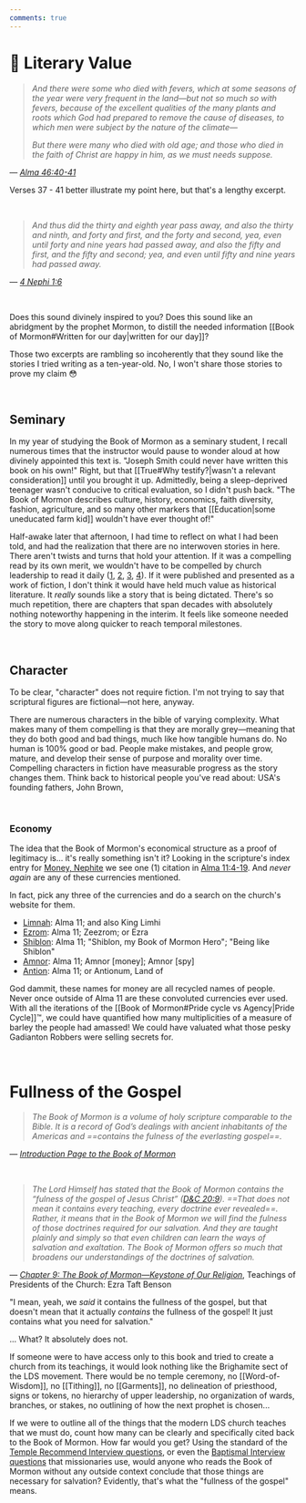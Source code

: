 ```yaml
---
comments: true
---
```

# 📖 Literary Value
> *And there were some who died with fevers, which at some seasons of the year were very frequent in the land—but not so much so with fevers, because of the excellent qualities of the many plants and roots which God had prepared to remove the cause of diseases, to which men were subject by the nature of the climate—*
> 
> *But there were many who died with old age; and those who died in the faith of Christ are happy in him, as we must needs suppose.*

&mdash; *[Alma 46:40-41](https://www.churchofjesuschrist.org/study/scriptures/bofm/alma/46?lang=eng&id=p40-p41#p40)*

Verses 37 - 41 better illustrate my point here, but that's a lengthy excerpt.

&nbsp;

> *And thus did the thirty and eighth year pass away, and also the thirty and ninth, and forty and first, and the forty and second, yea, even until forty and nine years had passed away, and also the fifty and first, and the fifty and second; yea, and even until fifty and nine years had passed away.*

&mdash; *[4 Nephi 1:6](https://www.churchofjesuschrist.org/study/scriptures/bofm/4-ne/1?lang=eng&id=p6#p6)*

&nbsp;

Does this sound divinely inspired to you? Does this sound like an abridgment by the prophet Mormon, to distill the needed information [[Book of Mormon#Written for our day|written for our day]]?

Those two excerpts are rambling so incoherently that they sound like the stories I tried writing as a ten-year-old. No, I won't share those stories to prove my claim 😳

&nbsp;

## Seminary
In my year of studying the Book of Mormon as a seminary student, I recall numerous times that the instructor would pause to wonder aloud at how divinely appointed this text is. "Joseph Smith could never have written this book on his own!" Right, but that [[True#Why testify?|wasn't a relevant consideration]] until you brought it up. Admittedly, being a sleep-deprived teenager wasn't conducive to critical evaluation, so I didn't push back. "The Book of Mormon describes culture, history, economics, faith diversity, fashion, agriculture, and so many other markers that [[Education|some uneducated farm kid]] wouldn't have ever thought of!"

Half-awake later that afternoon, I had time to reflect on what I had been told, and had the realization that there are no interwoven stories in here. There aren't twists and turns that hold your attention. If it was a compelling read by its own merit, we wouldn't have to be compelled by church leadership to read it daily ([1](https://www.churchofjesuschrist.org/study/general-conference/1988/10/flooding-the-earth-with-the-book-of-mormon?lang=eng&id=p15#p15), [2](https://www.churchofjesuschrist.org/study/liahona/2022/04/afs-eng-local-pages/local-news-002?lang=eng), [3](https://www.churchofjesuschrist.org/study/new-era/2006/08/to-the-point/am-i-expected-to-read-each-book-of-scripture-daily?lang=eng), [4](https://www.churchofjesuschrist.org/study/general-conference/2017/10/the-book-of-mormon-what-would-your-life-be-like-without-it?lang=eng&id=p39#p39)). If it were published and presented as a work of fiction, I don't think it would have held much value as historical literature. It *really* sounds like a story that is being dictated. There's so much repetition, there are chapters that span decades with absolutely nothing noteworthy happening in the interim. It feels like someone needed the story to move along quicker to reach temporal milestones.

&nbsp;

## Character
To be clear, "character" does not require fiction. I'm not trying to say that scriptural figures are fictional&mdash;not here, anyway.

There are numerous characters in the bible of varying complexity. What makes many of them compelling is that they are morally grey&mdash;meaning that they do both good and bad things, much like how tangible humans do. No human is 100% good or bad. People make mistakes, and people grow, mature, and develop their sense of purpose and morality over time. Compelling characters in fiction have measurable progress as the story changes them. Think back to historical people you've read about: USA's founding fathers, John Brown, 

&nbsp;

### Economy
The idea that the Book of Mormon's economical structure as a proof of legitimacy is... it's really something isn't it? Looking in the scripture's index entry for [Money, Nephite](https://www.churchofjesuschrist.org/study/scriptures/triple-index/money-nephite?lang=eng) we see one (1) citation in [Alma 11:4-19](https://www.churchofjesuschrist.org/study/scriptures/bofm/alma/11?lang=eng&id=p4-p19#p4). And *never again* are any of these currencies mentioned.

In fact, pick any three of the currencies and do a search on the church's website for them. 

- [Limnah](https://www.churchofjesuschrist.org/search?facet=all&lang=eng&query=limnah&facet=scriptures&subfacet=bofm&type=web&page=1): Alma 11; and also King Limhi
- [Ezrom](https://www.churchofjesuschrist.org/search?facet=all&lang=eng&query=ezrom&facet=scriptures&subfacet=bofm&type=web&page=1): Alma 11; Zeezrom; or Ezra
- [Shiblon](https://www.churchofjesuschrist.org/search?facet=all&lang=eng&query=senum&facet=scriptures&subfacet=bofm&type=web&page=1): Alma 11; "Shiblon, my Book of Mormon Hero"; "Being like Shiblon"
- [Amnor](https://www.churchofjesuschrist.org/search?facet=all&lang=eng&query=amnor&facet=scriptures&subfacet=bofm&type=web&page=1): Alma 11; Amnor [money]; Amnor [spy]
- [Antion](https://www.churchofjesuschrist.org/search?facet=all&lang=eng&query=antion&facet=scriptures&subfacet=bofm&type=web&page=1): Alma 11; or Antionum, Land of

God dammit, these names for money are all recycled names of people. Never once outside of Alma 11 are these convoluted currencies ever used. With all the iterations of the [[Book of Mormon#Pride cycle vs Agency|Pride Cycle]]™️, we could have quantified how many multiplicities of a measure of barley the people had amassed! We could have valuated what those pesky Gadianton Robbers were selling secrets for.

&nbsp;

# Fullness of the Gospel
> *The Book of Mormon is a volume of holy scripture comparable to the Bible. It is a record of God’s dealings with ancient inhabitants of the Americas and ==contains the fulness of the everlasting gospel==.*

&mdash; *[Introduction Page to the Book of Mormon](https://www.churchofjesuschrist.org/study/scriptures/bofm/introduction?lang=eng&id=p1#p1)*

&nbsp;

> *The Lord Himself has stated that the Book of Mormon contains the “fulness of the gospel of Jesus Christ” ([D&C 20:9](https://www.churchofjesuschrist.org/study/scriptures/dc-testament/dc/20?lang=eng&id=p9#p9)). ==That does not mean it contains every teaching, every doctrine ever revealed==. Rather, it means that in the Book of Mormon we will find the fulness of those doctrines required for our salvation. And they are taught plainly and simply so that even children can learn the ways of salvation and exaltation. The Book of Mormon offers so much that broadens our understandings of the doctrines of salvation.*

&mdash; *[Chapter 9: The Book of Mormon—Keystone of Our Religion](https://www.churchofjesuschrist.org/study/manual/teachings-of-presidents-of-the-church-ezra-taft-benson/chapter-9-the-book-of-mormon-keystone-of-our-religion?lang=eng&id=p24#p24)*, Teachings of Presidents of the Church: Ezra Taft Benson

"I mean, yeah, we *said* it contains the fullness of the gospel, but that doesn't mean that it actually *contains* the fullness of the gospel! It just contains what you need for salvation."

... What? It absolutely does not.

If someone were to have access only to this book and tried to create a church from its teachings, it would look nothing like the Brighamite sect of the LDS movement. There would be no temple ceremony, no [[Word-of-Wisdom]], no [[Tithing]], no [[Garments]], no delineation of priesthood, signs or tokens, no hierarchy of upper leadership, no organization of wards, branches, or stakes, no outlining of how the next prophet is chosen...

If we were to outline all of the things that the modern LDS church teaches that we must do, count how many can be clearly and specifically cited back to the Book of Mormon. How far would you get? Using the standard of the [Temple Recommend Interview questions](https://www.churchofjesuschrist.org/study/manual/general-handbook/26-temple-recommends?lang=eng&id=title30-p111#title30), or even the [Baptismal Interview questions](https://www.churchofjesuschrist.org/study/manual/preach-my-gospel-a-guide-to-missionary-service/how-do-i-prepare-people-for-baptism-and-confirmation?lang=eng&id=figure5_title1-figure5_p10#figure5_title1) that missionaries use, would anyone who reads the Book of Mormon without any outside context conclude that those things are necessary for salvation? Evidently, that's what the "fullness of the gospel" means.